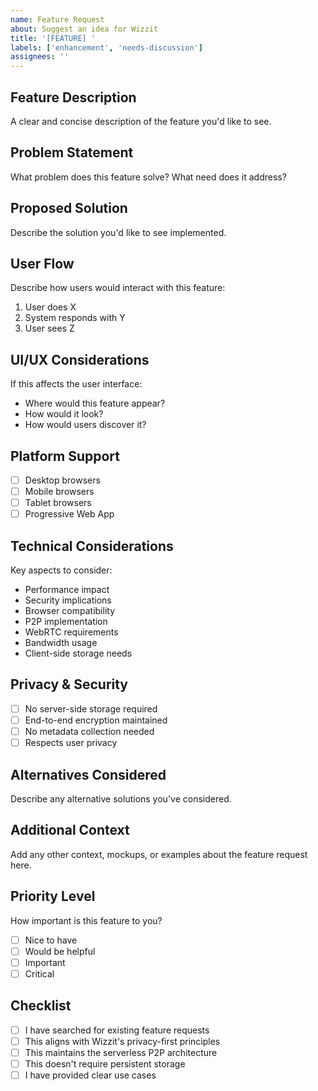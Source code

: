 ```yaml
---
name: Feature Request
about: Suggest an idea for Wizzit
title: '[FEATURE] '
labels: ['enhancement', 'needs-discussion']
assignees: ''
---
```


## Feature Description
A clear and concise description of the feature you'd like to see.

## Problem Statement
What problem does this feature solve? What need does it address?

## Proposed Solution
Describe the solution you'd like to see implemented.

## User Flow
Describe how users would interact with this feature:
1. User does X
2. System responds with Y
3. User sees Z

## UI/UX Considerations
If this affects the user interface:
- Where would this feature appear?
- How would it look?
- How would users discover it?

## Platform Support
- [ ] Desktop browsers
- [ ] Mobile browsers
- [ ] Tablet browsers
- [ ] Progressive Web App

## Technical Considerations
Key aspects to consider:
- Performance impact
- Security implications
- Browser compatibility
- P2P implementation
- WebRTC requirements
- Bandwidth usage
- Client-side storage needs

## Privacy & Security
- [ ] No server-side storage required
- [ ] End-to-end encryption maintained
- [ ] No metadata collection needed
- [ ] Respects user privacy

## Alternatives Considered
Describe any alternative solutions you've considered.

## Additional Context
Add any other context, mockups, or examples about the feature request here.

## Priority Level
How important is this feature to you?
- [ ] Nice to have
- [ ] Would be helpful
- [ ] Important
- [ ] Critical

## Checklist
- [ ] I have searched for existing feature requests
- [ ] This aligns with Wizzit's privacy-first principles
- [ ] This maintains the serverless P2P architecture
- [ ] This doesn't require persistent storage
- [ ] I have provided clear use cases 